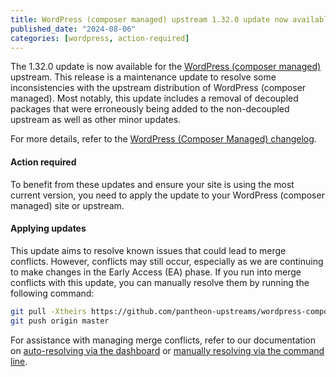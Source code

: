 ```yaml
---
title: WordPress (composer managed) upstream 1.32.0 update now available
published_date: "2024-08-06"
categories: [wordpress, action-required]
---
```


The 1.32.0 update is now available for the [WordPress (composer managed)](/guides/wordpress-composer/wordpress-composer-managed) upstream. This release is a maintenance update to resolve some inconsistencies with the upstream distribution of WordPress (composer managed). Most notably, this update includes a removal of decoupled packages that were erroneously being added to the non-decoupled upstream as well as other minor updates.

For more details, refer to the [WordPress (Composer Managed) changelog](https://github.com/pantheon-systems/wordpress-composer-managed/blob/default/CHANGELOG.md).

#### Action required

To benefit from these updates and ensure your site is using the most current version, you need to apply the update to your WordPress (composer managed) site or upstream.

#### Applying updates

This update aims to resolve known issues that could lead to merge conflicts. However, conflicts may still occur, especially as we are continuing to make changes in the Early Access (EA) phase. If you run into merge conflicts with this update, you can manually resolve them by running the following command:

```bash
git pull -Xtheirs https://github.com/pantheon-upstreams/wordpress-composer-managed.git main
git push origin master
```

For assistance with managing merge conflicts, refer to our documentation on [auto-resolving via the dashboard](https://docs.pantheon.io/core-updates#apply-upstream-updates-manually-from-the-command-line-to-resolve-merge-conflicts) or [manually resolving via the command line](https://docs.pantheon.io/guides/git/resolve-merge-conflicts).
